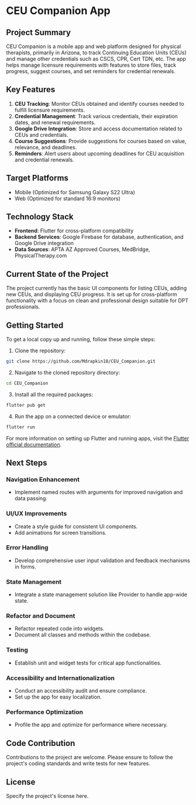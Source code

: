 # CEU Companion App

## Project Summary
CEU Companion is a mobile app and web platform designed for physical therapists, primarily in Arizona, to track Continuing Education Units (CEUs) and manage other credentials such as CSCS, CPR, Cert TDN, etc. The app helps manage licensure requirements with features to store files, track progress, suggest courses, and set reminders for credential renewals.

## Key Features
1. **CEU Tracking**: Monitor CEUs obtained and identify courses needed to fulfill licensure requirements.
2. **Credential Management**: Track various credentials, their expiration dates, and renewal requirements.
3. **Google Drive Integration**: Store and access documentation related to CEUs and credentials.
4. **Course Suggestions**: Provide suggestions for courses based on value, relevance, and deadlines.
5. **Reminders**: Alert users about upcoming deadlines for CEU acquisition and credential renewals.

## Target Platforms
- Mobile (Optimized for Samsung Galaxy S22 Ultra)
- Web (Optimized for standard 16:9 monitors)

## Technology Stack
- **Frontend**: Flutter for cross-platform compatibility
- **Backend Services**: Google Firebase for database, authentication, and Google Drive integration
- **Data Sources**: APTA AZ Approved Courses, MedBridge, PhysicalTherapy.com

## Current State of the Project
The project currently has the basic UI components for listing CEUs, adding new CEUs, and displaying CEU progress. It is set up for cross-platform functionality with a focus on clean and professional design suitable for DPT professionals.

## Getting Started

To get a local copy up and running, follow these simple steps:

1. Clone the repository:
```bash
git clone https://github.com/Mdrapkin18/CEU_Companion.git
```

2. Navigate to the cloned repository directory:
```bash
cd CEU_Companion
```

3. Install all the required packages:
```bash
flutter pub get
```

4. Run the app on a connected device or emulator:
```bash
flutter run
```

For more information on setting up Flutter and running apps, visit the [Flutter official documentation](https://flutter.dev/docs).

## Next Steps

### Navigation Enhancement
- Implement named routes with arguments for improved navigation and data passing.

### UI/UX Improvements
- Create a style guide for consistent UI components.
- Add animations for screen transitions.

### Error Handling
- Develop comprehensive user input validation and feedback mechanisms in forms.

### State Management
- Integrate a state management solution like Provider to handle app-wide state.

### Refactor and Document
- Refactor repeated code into widgets.
- Document all classes and methods within the codebase.

### Testing
- Establish unit and widget tests for critical app functionalities.

### Accessibility and Internationalization
- Conduct an accessibility audit and ensure compliance.
- Set up the app for easy localization.

### Performance Optimization
- Profile the app and optimize for performance where necessary.

## Code Contribution
Contributions to the project are welcome. Please ensure to follow the project's coding standards and write tests for new features.

## License
Specify the project's license here.
```